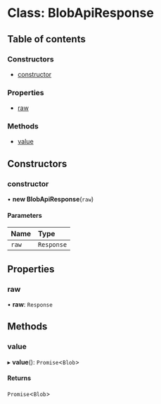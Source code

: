 # Class: BlobApiResponse

## Table of contents

### Constructors

- [constructor](BlobApiResponse.md#constructor)

### Properties

- [raw](BlobApiResponse.md#raw)

### Methods

- [value](BlobApiResponse.md#value)

## Constructors

### <a id="constructor" name="constructor"></a> constructor

• **new BlobApiResponse**(`raw`)

#### Parameters

| Name | Type |
| :------ | :------ |
| `raw` | `Response` |

## Properties

### <a id="raw" name="raw"></a> raw

• **raw**: `Response`

## Methods

### <a id="value" name="value"></a> value

▸ **value**(): `Promise`<`Blob`\>

#### Returns

`Promise`<`Blob`\>
